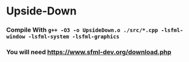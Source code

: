 # Upside-Down

### Compile With `g++ -O3 -o UpsideDown.o ./src/*.cpp -lsfml-window -lsfml-system -lsfml-graphics` 

### You will need https://www.sfml-dev.org/download.php
